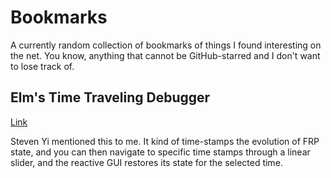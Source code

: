 # Bookmarks

A currently random collection of bookmarks of things I found interesting on the net. You know, anything that cannot be GitHub-starred and I don't want to lose track of.

## Elm's Time Traveling Debugger

[Link](http://debug.elm-lang.org/)

Steven Yi mentioned this to me. It kind of time-stamps the evolution of FRP state, and you can then navigate to specific time stamps through a linear slider, and the reactive GUI restores its state for the selected time.

